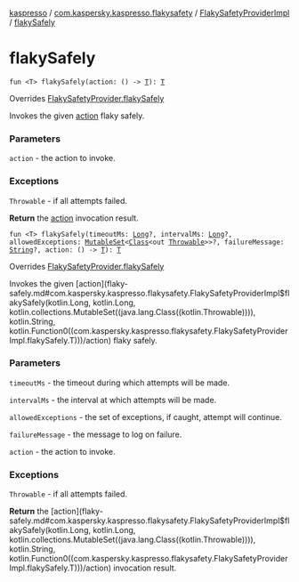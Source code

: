 [kaspresso](../../index.md) / [com.kaspersky.kaspresso.flakysafety](../index.md) / [FlakySafetyProviderImpl](index.md) / [flakySafely](./flaky-safely.md)

# flakySafely

`fun <T> flakySafely(action: () -> `[`T`](flaky-safely.md#T)`): `[`T`](flaky-safely.md#T)

Overrides [FlakySafetyProvider.flakySafely](../-flaky-safety-provider/flaky-safely.md)

Invokes the given [action](flaky-safely.md#com.kaspersky.kaspresso.flakysafety.FlakySafetyProviderImpl$flakySafely(kotlin.Function0((com.kaspersky.kaspresso.flakysafety.FlakySafetyProviderImpl.flakySafely.T)))/action) flaky safely.

### Parameters

`action` - the action to invoke.

### Exceptions

`Throwable` - if all attempts failed.

**Return**
the [action](flaky-safely.md#com.kaspersky.kaspresso.flakysafety.FlakySafetyProviderImpl$flakySafely(kotlin.Function0((com.kaspersky.kaspresso.flakysafety.FlakySafetyProviderImpl.flakySafely.T)))/action) invocation result.

`fun <T> flakySafely(timeoutMs: `[`Long`](https://kotlinlang.org/api/latest/jvm/stdlib/kotlin/-long/index.html)`?, intervalMs: `[`Long`](https://kotlinlang.org/api/latest/jvm/stdlib/kotlin/-long/index.html)`?, allowedExceptions: `[`MutableSet`](https://kotlinlang.org/api/latest/jvm/stdlib/kotlin.collections/-mutable-set/index.html)`<`[`Class`](https://developer.android.com/reference/java/lang/Class.html)`<out `[`Throwable`](https://kotlinlang.org/api/latest/jvm/stdlib/kotlin/-throwable/index.html)`>>?, failureMessage: `[`String`](https://kotlinlang.org/api/latest/jvm/stdlib/kotlin/-string/index.html)`?, action: () -> `[`T`](flaky-safely.md#T)`): `[`T`](flaky-safely.md#T)

Overrides [FlakySafetyProvider.flakySafely](../-flaky-safety-provider/flaky-safely.md)

Invokes the given [action](flaky-safely.md#com.kaspersky.kaspresso.flakysafety.FlakySafetyProviderImpl$flakySafely(kotlin.Long, kotlin.Long, kotlin.collections.MutableSet((java.lang.Class((kotlin.Throwable)))), kotlin.String, kotlin.Function0((com.kaspersky.kaspresso.flakysafety.FlakySafetyProviderImpl.flakySafely.T)))/action) flaky safely.

### Parameters

`timeoutMs` - the timeout during which attempts will be made.

`intervalMs` - the interval at which attempts will be made.

`allowedExceptions` - the set of exceptions, if caught, attempt will continue.

`failureMessage` - the message to log on failure.

`action` - the action to invoke.

### Exceptions

`Throwable` - if all attempts failed.

**Return**
the [action](flaky-safely.md#com.kaspersky.kaspresso.flakysafety.FlakySafetyProviderImpl$flakySafely(kotlin.Long, kotlin.Long, kotlin.collections.MutableSet((java.lang.Class((kotlin.Throwable)))), kotlin.String, kotlin.Function0((com.kaspersky.kaspresso.flakysafety.FlakySafetyProviderImpl.flakySafely.T)))/action) invocation result.

